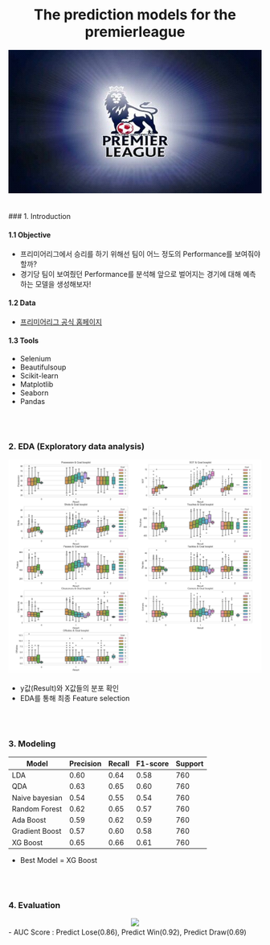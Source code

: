<h1><center>The prediction models for the premierleague</center></h1>

<center><img src="img/premierleague.jpeg" width = 800></center>
<br><br/>
### 1. Introduction

#### 1.1 Objective
- 프리미어리그에서 승리를 하기 위해선 팀이 어느 정도의 Performance를 보여줘야 할까?
- 경기당 팀이 보여줬던 Performance를 분석해 앞으로 벌어지는 경기에 대해 예측하는 모델을 생성해보자!


#### 1.2 Data
- [프리미어리그 공식 홈페이지](https://www.premierleague.com)

#### 1.3 Tools
- Selenium
- Beautifulsoup
- Scikit-learn
- Matplotlib
- Seaborn
- Pandas

<br><br/>
### 2. EDA (Exploratory data analysis)
<center><img src="img/EDA.png"></center>

- y값(Result)와 X값들의 분포 확인
- EDA를 통해 최종 Feature selection


<br><br/>
### 3. Modeling
| Model|Precision|Recall|F1-score|Support|
|------|------|------|------|------|
|LDA|0.60|0.64|0.58|760|
|QDA|0.63|0.65| 0.60|760|
|Naive bayesian|0.54|0.55|0.54|760|
|Random Forest|0.62|0.65|0.57|760|
|Ada Boost|0.59|0.62|0.59|760|
|Gradient Boost|0.57|0.60|0.58|760|
|XG Boost|0.65|0.66|0.61|760|

- Best Model = XG Boost

<br><br/>
### 4. Evaluation
<center><img src="img/AUC.png"></center>
- AUC Score : Predict Lose(0.86), Predict Win(0.92), Predict Draw(0.69)
